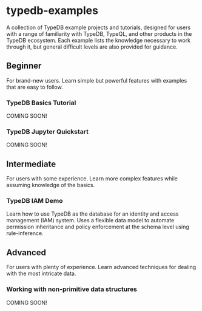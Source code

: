 # typedb-examples

A collection of TypeDB example projects and tutorials, designed for users with a range of familiarity with TypeDB,
TypeQL, and other products in the TypeDB ecosystem. Each example lists the knowledge necessary to work through it, but
general difficult levels are also provided for guidance.

## Beginner

For brand-new users. Learn simple but powerful features with examples that are easy to follow.

### TypeDB Basics Tutorial

COMING SOON!

### TypeDB Jupyter Quickstart

COMING SOON!

## Intermediate

For users with some experience. Learn more complex features while assuming knowledge of the basics.

### TypeDB IAM Demo

Learn how to use TypeDB as the database for an identity and access management (IAM) system. Uses a flexible data model
to automate permission inheritance and policy enforcement at the schema level using rule-inference.

## Advanced

For users with plenty of experience. Learn advanced techniques for dealing with the most intricate data.

### Working with non-primitive data structures

COMING SOON!

